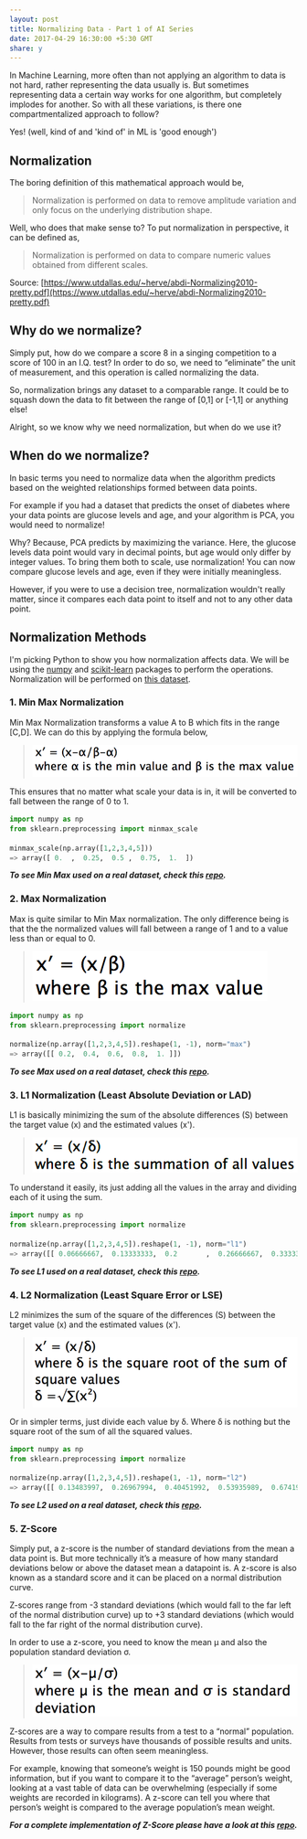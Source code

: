 ```yaml
---
layout: post
title: Normalizing Data - Part 1 of AI Series
date: 2017-04-29 16:30:00 +5:30 GMT
share: y
---
```


In Machine Learning, more often than not applying an algorithm to data is not
hard, rather representing the data usually is. But sometimes representing data a
certain way works for one algorithm, but completely implodes for another. So with
all these variations, is there one compartmentalized approach to follow?

Yes! (well, kind of and 'kind of' in ML is 'good enough')

<!--break-->

## Normalization
The boring definition of this mathematical approach would be,

> Normalization is performed on data to remove amplitude variation and only
focus on the underlying distribution shape.

Well, who does that make sense to? To put normalization in perspective, it can be
defined as,

> Normalization is performed on data to compare numeric values obtained from
different scales.

Source: [https://www.utdallas.edu/~herve/abdi-Normalizing2010-pretty.pdf](https://www.utdallas.edu/~herve/abdi-Normalizing2010-pretty.pdf)

## Why do we normalize?

Simply put, how do we compare a score 8 in a singing competition to a score of 100
in an I.Q. test? In order to do so, we need to “eliminate” the unit of measurement,
and this operation is called normalizing the data.

So, normalization brings any dataset to a comparable range. It could be to squash
down the data to fit between the range of [0,1] or [-1,1] or anything else!

Alright, so we know why we need normalization, but when do we use it?

## When do we normalize?

In basic terms you need to normalize data when the algorithm predicts based on the
weighted relationships formed between data points.

For example if you had a dataset that predicts the onset of diabetes where your
data points are glucose levels and age, and your algorithm is PCA, you would need
to normalize!

Why? Because, PCA predicts by maximizing the variance. Here, the glucose levels
data point would vary in decimal points, but age would only differ by integer
values. To bring them both to scale, use normalization! You can now compare
glucose levels and age, even if they were initially meaningless.

However, if you were to use a decision tree, normalization wouldn't really matter,
since it compares each data point to itself and not to any other data point.

## Normalization Methods

I'm picking Python to show you how normalization affects data. We will be using
the [numpy](http://www.numpy.org) and [scikit-learn](http://scikit-learn.org)
packages to perform the operations. Normalization will be performed on [this
dataset](https://github.com/skcript/normalization/blob/master/datasets/dataset.csv).

### 1. Min Max Normalization
Min Max Normalization transforms a value A to B which fits in the range [C,D]. We
can do this by applying the formula below,

> <img src="/public/posts/2017-04-29/min_max.png" class="img" alt="Min Max Formula" />

This ensures that no matter what scale your data is in, it will be converted
to fall between the range of 0 to 1.

```python
import numpy as np
from sklearn.preprocessing import minmax_scale

minmax_scale(np.array([1,2,3,4,5]))
=> array([ 0.  ,  0.25,  0.5 ,  0.75,  1.  ])
```

**_To see Min Max used on a real dataset, check this [repo](https://github.com/skcript/normalization/blob/master/01_minmax_normalization.ipynb)._**

### 2. Max Normalization
Max is quite similar to Min Max normalization. The only difference being is that
the the normalized values will fall between a range of 1 and to a value less than
or equal to 0.

> <img src="/public/posts/2017-04-29/max.png" class="img" alt="Max Formula" />

```python
import numpy as np
from sklearn.preprocessing import normalize

normalize(np.array([1,2,3,4,5]).reshape(1, -1), norm="max")
=> array([[ 0.2,  0.4,  0.6,  0.8,  1. ]])
```

**_To see Max used on a real dataset, check this [repo](https://github.com/skcript/normalization/blob/master/02_max_normalization.ipynb)._**

### 3. L1 Normalization (Least Absolute Deviation or LAD)
L1 is basically minimizing the sum of the absolute differences (S) between the
target value (x) and the estimated values (x').

> <img src="/public/posts/2017-04-29/l1.png" class="img" alt="L1 Formula" />

To understand it easily, its just adding all the values in the array and dividing
each of it using the sum.

```python
import numpy as np
from sklearn.preprocessing import normalize

normalize(np.array([1,2,3,4,5]).reshape(1, -1), norm="l1")
=> array([[ 0.06666667,  0.13333333,  0.2       ,  0.26666667,  0.33333333]])
```

**_To see L1 used on a real dataset, check this [repo](https://github.com/skcript/normalization/blob/master/03_l1_normalization.ipynb)._**

### 4. L2 Normalization (Least Square Error or LSE)
L2 minimizes the sum of the square of the differences (S) between the target
value (x) and the estimated values (x').

> <img src="/public/posts/2017-04-29/l2.png" class="img" alt="L2 Formula" />

Or in simpler terms, just divide each value by δ. Where δ is nothing but the
square root of the sum of all the squared values.

```python
import numpy as np
from sklearn.preprocessing import normalize

normalize(np.array([1,2,3,4,5]).reshape(1, -1), norm="l2")
=> array([[ 0.13483997,  0.26967994,  0.40451992,  0.53935989,  0.67419986]])
```

**_To see L2 used on a real dataset, check this [repo](https://github.com/skcript/normalization/blob/master/04_l2_normalization.ipynb)._**

### 5. Z-Score
Simply put, a z-score is the number of standard deviations from the mean a data
point is. But more technically it’s a measure of how many standard deviations
below or above the dataset mean a datapoint is. A z-score is also known as a
standard score and it can be placed on a normal distribution curve.

Z-scores range from -3 standard deviations (which would fall to the far left of
the normal distribution curve) up to +3 standard deviations (which would fall to
the far right of the normal distribution curve).

In order to use a z-score, you need to know the mean μ and also the population
standard deviation σ.

> <img src="/public/posts/2017-04-29/z_score.png" class="img" alt="Z-Score Formula" />

Z-scores are a way to compare results from a test to a “normal” population.
Results from tests or surveys have thousands of possible results and units.
However, those results can often seem meaningless.

For example, knowing that someone’s weight is 150 pounds might be good information,
but if you want to compare it to the “average” person’s weight, looking at a vast
table of data can be overwhelming (especially if some weights are recorded in
kilograms). A z-score can tell you where that person’s weight is compared to the
average population’s mean weight.

**_For a complete implementation of Z-Score please have a look at this [repo](https://github.com/skcript/normalization/blob/master/05_zscore_normalization.ipynb)._**
